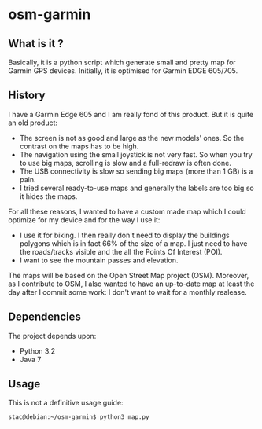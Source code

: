 osm-garmin
==========

What is it ?
------------

Basically, it is a python script which generate small and pretty map for Garmin
GPS devices. Initially, it is optimised for Garmin EDGE 605/705.

History
-------

I have a Garmin Edge 605 and I am really fond of this product. But it is quite
an old product:

+ The screen is not as good and large as the new models' ones. So the contrast
  on the maps has to be high.
+ The navigation using the small joystick is not very fast. So when you try to
  use big maps, scrolling is slow and a full-redraw is often done.
+ The USB connectivity is slow so sending big maps (more than 1 GB) is a pain.
+ I tried several ready-to-use maps and generally the labels are too big so it
  hides the maps.

For all these reasons, I wanted to have a custom made map which I could
optimize for my device and for the way I use it:

+ I use it for biking. I then really don't need to display the buildings
  polygons which is in fact 66% of the size of a map. I just need to have the
  roads/tracks visible and the all the Points Of Interest (POI).
+ I want to see the mountain passes and elevation.

The maps will be based on the Open Street Map project (OSM). Moreover, as I
contribute to OSM, I also wanted to have an up-to-date map at least the day
after I commit some work: I don't want to wait for a monthly realease.

Dependencies
------------

The project depends upon:

+ Python 3.2
+ Java 7

Usage
-----

This is not a definitive usage guide:

    stac@debian:~/osm-garmin$ python3 map.py
